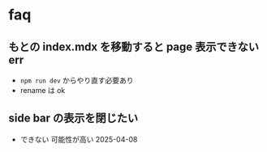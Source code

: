 
# faq


## もとの index.mdx を移動すると page 表示できない err

- `npm run dev` からやり直す必要あり
- rename は ok


## side bar の表示を閉じたい

- できない 可能性が高い 2025-04-08



